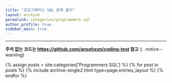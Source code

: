```yaml
---
title: "프로그래머스 SQL 문제 풀이"
layout: archive
permalink: categories/programmers-sql
author_profile: true
sidebar_main: true
---
```


<!-- 공백이 포함되어 있는 카테고리 이름의 경우 site.categories.['a b c'] 이런식으로! -->

***

**주석 없는 코드는 <https://github.com/ansohxxn/coding-test> 참고**
{: .notice--warning}

{% assign posts = site.categories['Programmers SQL'] %}
{% for post in posts %} {% include archive-single2.html type=page.entries_layout %} {% endfor %}